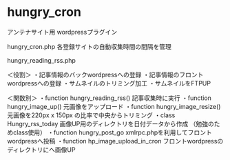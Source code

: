 # hungry_cron
アンテナサイト用 wordpressプラグイン

hungry_cron.php
 各登録サイトの自動収集時間の間隔を管理

hungry_reading_rss.php

 ＜役割＞
 ・記事情報のバックwordpressへの登録
 ・記事情報のフロントwordpressへの登録
 ・サムネイルのトリミング加工
 ・サムネイルをFTPUP

 ＜関数別＞
 ・function hungry_reading_rss()  記事収集時に実行
 ・function hungry_image_up() 元画像をアップロード
 ・function hungry_image_resize() 元画像を220px x 150px の比率で中央からトリミング
 ・class Hungry_rss_today 画像UP用のディレクトリを日付データから作成 （勉強のためclass使用）
 ・function hungry_post_go xmlrpc.phpを利用してフロントwordpressへ投稿
 ・function hp_image_upload_in_cron フロントwordpressのディレクトリにへ画像UP
